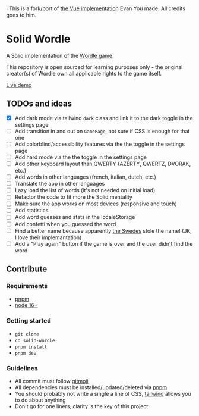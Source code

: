 ℹ️ This is a fork/port of [the Vue implementation](https://github.com/yyx990803/vue-wordle) Evan You made. All credits goes to him.

# Solid Wordle

A Solid implementation of the [Wordle game](https://www.powerlanguage.co.uk/wordle/).

This repository is open sourced for learning purposes only - the original creator(s) of Wordle own all applicable rights to the game itself.

[Live demo](https://solid-wordle.netlify.app/)

## TODOs and ideas

- [x] Add dark mode via tailwind `dark` class and link it to the dark toggle in the settings page
- [ ] Add transition in and out on `GamePage`, not sure if CSS is enough for that one
- [ ] Add colorblind/accessibility features via the the toggle in the settings page
- [ ] Add hard mode via the the toggle in the settings page
- [ ] Add other keyboard layout than QWERTY (AZERTY, QWERTZ, DVORAK, etc.)
- [ ] Add words in other languages (french, italian, dutch, etc.)
- [ ] Translate the app in other languages
- [ ] Lazy load the list of words (it's not needed on initial load)
- [ ] Refactor the code to fit more the Solid mentality
- [ ] Make sure the app works on most devices (responsive and touch)
- [ ] Add statistics
- [ ] Add word guesses and stats in the localeStorage
- [ ] Add confetti when you guessed the word
- [ ] Find a better name because apparently [the Swedes](https://github.com/krawaller/swordle) stole the name! (JK, I love their implemantation)
- [ ] Add a "Play again" button if the game is over and the user didn't find the word

## Contribute

### Requirements

- [pnpm](https://pnpm.io/)
- [node 16+](https://nodejs.org/en/)

### Getting started

- `git clone`
- `cd solid-wordle`
- `pnpm install`
- `pnpm dev`

### Guidelines

- All commit must follow [gitmoji](https://gitmoji.dev/)
- All dependencies must be installed/updated/deleted via [pnpm](https://pnpm.io/)
- You should probably not write a single a line of CSS, [tailwind](https://tailwindcss.com/) allows you to do about anything
- Don't go for one liners, clarity is the key of this project
